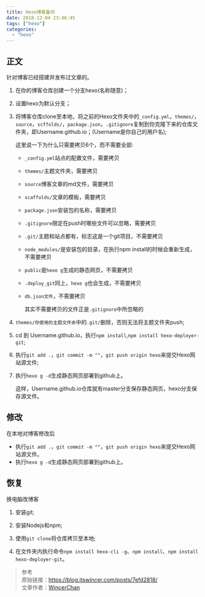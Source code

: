 ```yaml
---
title: Hexo博客备份
date: 2018-12-04 23:46:45
tags: ["hexo"]
categories:
  - "hexo"
---
```

## 正文
针对博客已经搭建并发布过文章的。
1. 在你的博客仓库创建一个分支hexo(名称随意)；

2. 设置hexo为默认分支；

3. 将博客仓库clone至本地，将之前的Hexo文件夹中的`_config.yml`，`themes/`，`source`，`scffolds/`，`package.json`，`.gitignore`复制到你克隆下来的仓库文件夹，即Username.github.io；(Username是你自己的用户名);

   这里说一下为什么只需要拷贝6个，而不需要全部:
   
   + `_config.yml`站点的配置文件，需要拷贝
   
   + `themes/`主题文件夹，需要拷贝
   
   + `source`博客文章的md文件，需要拷贝
   
   + `scaffolds/`文章的模板，需要拷贝
   
   + `package.json`安装包的名称，需要拷贝
   
   + `.gitignore`限定在push时哪些文件可以忽略，需要拷贝
   
   + `.git/`主题和站点都有，标志这是一个git项目，不需要拷贝
   
   + `node_modules/`是安装包的目录，在执行npm install的时候会重新生成，不需要拷贝
   
   + `public`是`hexo g`生成的静态网页，不需要拷贝
   
   + `.deploy_git`同上，`hexo g`也会生成，不需要拷贝
   
   + `db.json文件`，不需要拷贝
   
     其实不需要拷贝的文件正是`.gitignore`中所忽略的


  4. `themes/你使用的主题文件夹`中的`.git/`删除，否则无法将主题文件夹push; 
  
  5. cd 到 Username.github.io，执行`npm install`,`npm install hexo-deployer-git`;  
  
  6. 执行`git add .`，`git commit -m ""`，`git push origin hexo`来提交Hexo网站源文件; 
  
  7. 执行`hexo g -d`生成静态网页部署到github上。

     这样，Username.github.io仓库就有master分支保存静态网页，hexo分支保存源文件。

<!-- more -->

## 修改

在本地对博客修改后 

   + 执行`git add .`，`git commit -m ""`，`git push origin hexo`来提交Hexo网站源文件。 
   + 执行`hexo g -d`生成静态网页部署到github上。

## 恢复
换电脑改博客

1. 安装git;

2. 安装Nodejs和npm;

3. 使用`git clone`将仓库拷贝至本地;

4. 在文件夹内执行命令`npm install hexo-cli -g`、`npm install`、`npm install hexo-deployer-git`。  

   

>参考  
原始链接：https://blog.itswincer.com/posts/7efd2818/  
文章作者：[WincerChan](https://blog.itswincer.com?)
